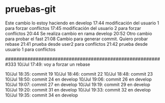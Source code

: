 # pruebas-git

Este cambio lo estoy haciendo en develop
17:44 modificación del usuario 1 para forzar conflictos
17:45 modificación del usuario 2 para forzar conflictos
20:44 Se realiza cambio en rama develop
20:52 Otro cambio para probar el fast
21:08 Cambio para generar commit. Quiero probar  rebase
21:41 prueba desde user2 para conflictos
21:42 prueba desde usuario 1 para conflictos

#########################################################333
10/Jul 17:49: voy a forzar un rebase

10/Jul 18:35: commit 19
10/Jul 18:46: commit 22
10/Jul 18:48: commit 23
10/Jul 18:50: commit 24 en develop
10/Jul 19:06: commit 26 en develop
10/Jul 19:07: commit 27 en develop
10/Jul 19:19: commit 29 en develop
10/Jul 19:20: commit 31 en develop
10/Jul 19:33: commit 32 en develop
10/Jul 19:35: commit 34 en develop
